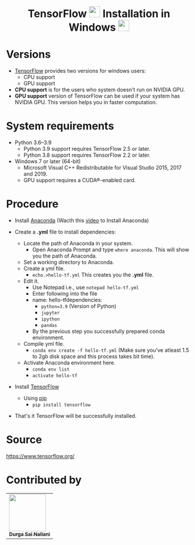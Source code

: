 <h1 align="center">TensorFlow <img src = "https://user-images.githubusercontent.com/85128689/129054838-59694bd7-cad5-4c76-82ca-b0641b814a56.png"height = "30px" width = "30px"/> Installation in Windows 
<img src =  "https://user-images.githubusercontent.com/85128689/129054168-bac83fba-bd5d-4788-b2dd-4b6b94f8b51a.png" height = "30px" width = "30px"/>
 </h1>
 
 # Versions
 - [TensorFlow](https://www.tensorflow.org/) provides two versions for windows users:
     - CPU support
     - GPU support
 - **CPU support** is for the users who system doesn't run on NVIDIA GPU.
 - **GPU support** version of TensorFlow can be used if your system has NVIDIA GPU. This version helps you in faster computation.
 
 # System requirements

- Python 3.6–3.9
    - Python 3.9 support requires TensorFlow 2.5 or later.
    - Python 3.8 support requires TensorFlow 2.2 or later.
- Windows 7 or later (64-bit)
    - Microsoft Visual C++ Redistributable for Visual Studio 2015, 2017 and 2019.
    - GPU support requires a CUDA®-enabled card.
 
 # Procedure
 - Install [Anaconda](https://www.anaconda.com/products/individual) (Wacth this [video](https://www.youtube.com/watch?v=Q-iC4VaW8ZA) to Install Anaconda)
 - Create a **.yml** file to install dependencies:
     - Locate the path of Anaconda in your system.
         - Open Anaconda Prompt and type `where anaconda`. This will show you the path of Anaconda.
     - Set a working directory to Anaconda.
     - Create a yml file.
         - `echo.>hello-tf.yml`  This creates you the **.yml** file.
     - Edit it.
         - Use Notepad i.e., use `notepad hello-tf.yml`
         - Enter following into the file
         - name: hello-tfdependencies:
             - `python=3.9` (Version of Python)
             - `jupyter`
             -  `ipython`
             -  `pandas` 
          - By the previous step you successfully prepared conda environment.  
     - Compile yml file.
         - `conda env create -f hello-tf.yml` (Make sure you've atleast 1.5 to 2gb disk space and this process takes bit time).
     - Activate Anaconda environment here.
         - `conda env list` 
         - `activate hello-tf`
- Install [TensorFlow](https://www.tensorflow.org/)
    - Using [pip](https://pypi.org/project/tensorflow/) 
        - `pip install tensorflow` 
        
- That's it TensorFlow will be successfully installed.
  
# Source
 https://www.tensorflow.org/
 
# Contributed by


<table>
    <tr>
     <td allign='centre'><a href = "https://github.com/DurgaSai-16"><img src = "https://user-images.githubusercontent.com/85128689/128643449-d2d1499b-71be-4ed0-9dfb-c5151ecc3e3a.png" height = "100px" width = "100px"/><br/><sub><b>Durga Sai Nallani</b></sub></a></td>
